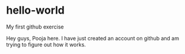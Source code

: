 # hello-world
My first github exercise

Hey guys, Pooja here. I have just created an account on github and am trying to figure out how it works.
